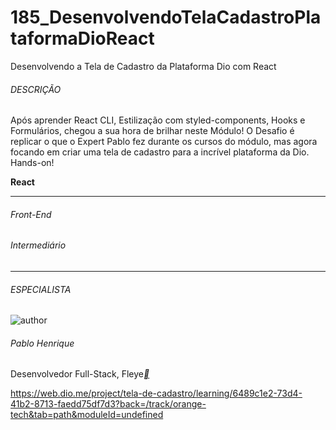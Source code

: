 # 185_DesenvolvendoTelaCadastroPlataformaDioReact
Desenvolvendo a Tela de Cadastro da Plataforma Dio com React

###### DESCRIÇÃO

Após aprender React CLI, Estilização com styled-components, Hooks e Formulários, chegou a sua hora de brilhar neste Módulo! O Desafio é replicar o que o Expert Pablo fez durante os cursos do módulo, mas agora focando em criar uma tela de cadastro para a incrível plataforma da Dio. Hands-on!

**React**

------

###### Front-End

###### Intermediário

------

###### ESPECIALISTA

![author](https://hermes.digitalinnovation.one/users/author/photos/c1ff37a7-a217-4020-8dd7-4f141eda069c.jpg)

###### Pablo Henrique

Desenvolvedor Full-Stack, Fleye[**](https://www.linkedin.com/in/pablohdev/)

https://web.dio.me/project/tela-de-cadastro/learning/6489c1e2-73d4-41b2-8713-faedd75df7d3?back=/track/orange-tech&tab=path&moduleId=undefined
